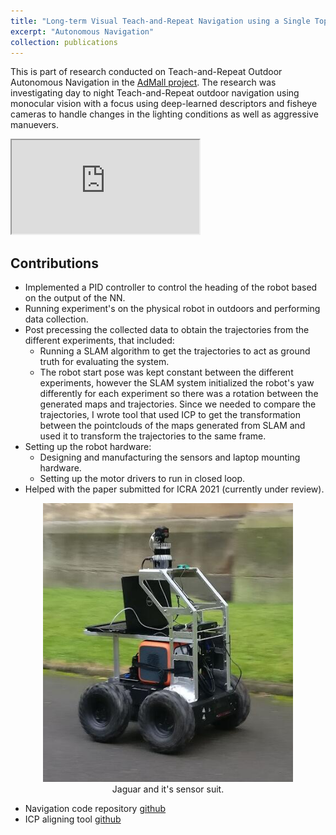 ```yaml
---
title: "Long-term Visual Teach-and-Repeat Navigation using a Single Topological Map"
excerpt: "Autonomous Navigation"
collection: publications
---
```


This is part of research conducted on Teach-and-Repeat Outdoor Autonomous Navigation in the [AdMall project](https://sites.google.com/view/fairsapce-admall/).
The research was investigating day to night Teach-and-Repeat outdoor navigation using monocular vision with a focus using deep-learned descriptors
and fisheye cameras to handle changes in the lighting conditions as well as aggressive manuevers.

<iframe src="https://www.youtube.com/embed/4oTsYiRGueI"></iframe>

## Contributions

- Implemented a PID controller to control the heading of the robot based on the output of the NN.
- Running experiment's on the physical robot in outdoors and performing data collection.
- Post precessing the collected data to obtain the trajectories from the different experiments, that included:
    * Running a SLAM algorithm to get the trajectories to act as ground truth for evaluating the system.
    * The robot start pose was kept constant between the different experiments, however the SLAM system initialized the robot's yaw differently
        for each experiment so there was a rotation between the generated maps and trajectories. Since we needed to compare the trajectories, I wrote 
        tool that used ICP to get the transformation between the pointclouds of the maps generated from SLAM and used it to transform the trajectories 
        to the same frame.
- Setting up the robot hardware:
    * Designing and manufacturing the sensors and laptop mounting hardware.
    * Setting up the motor drivers to run in closed loop.
- Helped with the paper submitted for ICRA 2021 (currently under review).

<div style="text-align:center">
    <img src="/images/jaguar.jpg" width='400' />
    <figcaption>Jaguar and it's sensor suit.</figcaption>
</div>

- Navigation code repository [github](https://github.com/kevinlisun/jaguar_nav)
- ICP aligning tool [github](https://github.com/Marwan99/pointcloud_align)
